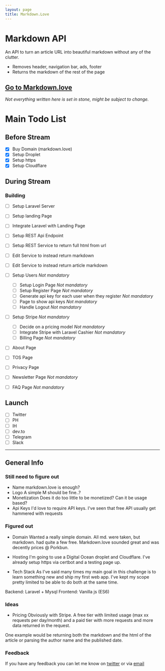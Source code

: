 ```yaml
---
layout: page
title: Markdown.Love
---
```


# Markdown API

An API to turn an article URL into beautiful markdown without any of the clutter.

- Removes header, navigation bar, ads, footer
- Returns the markdown of the rest of the page

## [Go to Markdown.love][2]

_Not everything written here is set in stone, might be subject to change._

# Main Todo List

## Before Stream

- [x] Buy Domain (markdown.love)
- [x] Setup Droplet
- [x] Setup https
- [x] Setup Cloudflare

## During Stream

### Building

- [ ] Setup Laravel Server
- [ ] Setup landing Page
- [ ] Integrate Laravel with Landing Page

- [ ] Setup REST Api Endpoint
- [ ] Setup REST Service to return full html from url
- [ ] Edit Service to instead return markdown
- [ ] Edit Service to instead return article markdown

- [ ] Setup Users _Not mandatory_

  - [ ] Setup Login Page _Not mandatory_
  - [ ] Setup Register Page _Not mandatory_
  - [ ] Generate api key for each user when they register _Not mandatory_
  - [ ] Page to show api keys _Not mandatory_
  - [ ] Handle Logout _Not mandatory_

- [ ] Setup Stripe _Not mandatory_

  - [ ] Decide on a pricing model _Not mandatory_
  - [ ] Integrate Stripe with Laravel Cashier _Not mandatory_
  - [ ] Billing Page _Not mandatory_

- [ ] About Page
- [ ] TOS Page
- [ ] Privacy Page
- [ ] Newsletter Page _Not mandatory_
- [ ] FAQ Page _Not mandatory_

## Launch

- [ ] Twitter
- [ ] PH
- [ ] IH
- [ ] dev.to
- [ ] Telegram
- [ ] Slack

---

## General Info

### Still need to figure out

- Name
  markdown.love is enough?
- Logo
  A simple M should be fine..?
- Monetization
  Does it do too little to be monetized? Can it be usage based?
- Api Keys
  I'd love to require API keys. I've seen that free API usually get hammered with requests

### Figured out

- Domain
  Wanted a really simple domain. All md. were taken, but markdown. had quite a few free. Markdown.love sounded great and was decently prices @ Porkbun.

- Hosting
  I'm going to use a Digital Ocean droplet and Cloudflare. I've already setup https via certbot and a testing page up.

- Tech Stack
  As I've said many times my main goal in this challenge is to learn something new and ship my first web app. I've kept my scope pretty limited to be able to do both at the same time.

Backend: Laravel + Mysql
Frontend: Vanilla js (ES6)

### Ideas

- Pricing
  Obviously with Stripe. A free tier with limited usage (max xx requests per day/month) and a paid tier with more requests and more data returned in the request.

One example would be returning both the markdown and the html of the article or parsing the author name and the published date.

### Feedback

If you have any feedback you can let me know on [twitter][0] or via [email][1]

[0]: https://twitter.com/valentinourbano
[1]: http://www.valentinourbano.com/about#contact
[2]: https://www.markdown.love

